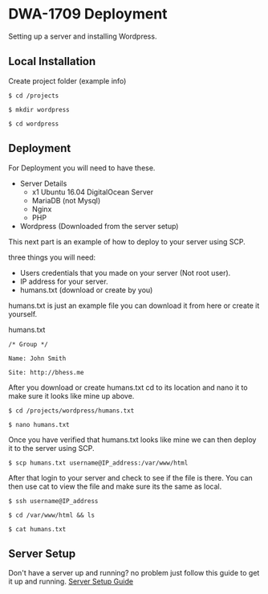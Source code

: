 # DWA-1709 Deployment
Setting up a server and installing Wordpress.

## Local Installation
Create project folder (example info)
```
$ cd /projects

$ mkdir wordpress

$ cd wordpress
```

## Deployment
For Deployment you will need to have these.

* Server Details
  * x1 Ubuntu 16.04 DigitalOcean Server
  * MariaDB (not Mysql)
  * Nginx
  * PHP
* Wordpress (Downloaded from the server setup)

This next part is an example of how to deploy to your server using SCP.

three things you will need:
  * Users credentials that you made on your server (Not root user).
  * IP address for your server.
  * humans.txt (download or create by you)

humans.txt is just an example file you can download it from here or create it yourself.

humans.txt
```
/* Group */

Name: John Smith

Site: http://bhess.me
```
After you download or create humans.txt cd to its location and nano it to make sure it looks like mine up above.

```
$ cd /projects/wordpress/humans.txt

$ nano humans.txt
```

Once you have verified that humans.txt looks like mine we can then deploy it to the server using SCP.

```
$ scp humans.txt username@IP_address:/var/www/html
```

After that login to your server and check to see if the file is there. You can then use cat to view the file and make sure its the same as local.

```
$ ssh username@IP_address

$ cd /var/www/html && ls

$ cat humans.txt
```

## Server Setup
Don't have a server up and running? no problem just follow this guide to get it up and running.
[Server Setup Guide](https://github.com/BHess2653/dwa-lemp/blob/master/setup.md)
